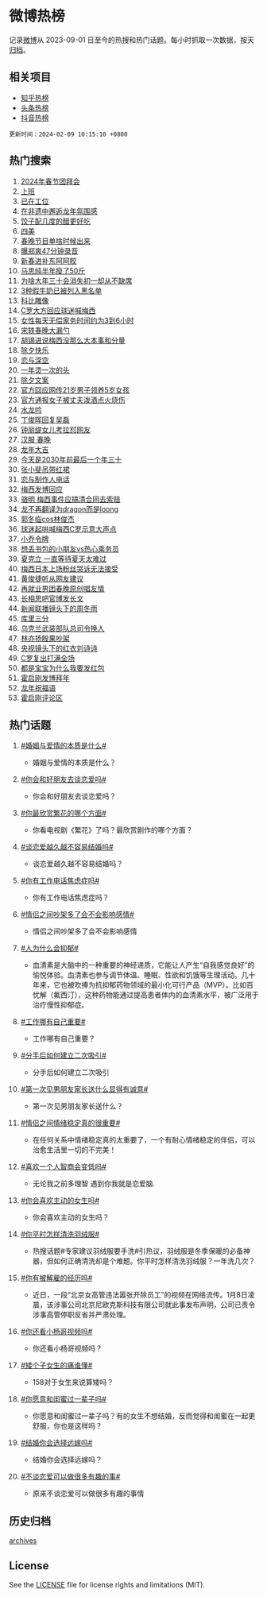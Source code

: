 # 微博热榜

记录[微博](https://www.weibo.com)从 2023-09-01 日至今的热搜和热门话题。每小时抓取一次数据，按天[归档](archives)。

## 相关项目

- [知乎热榜](https://github.com/hotarchive/zhihu)
- [头条热榜](https://github.com/hotarchive/toutiao)
- [抖音热榜](https://github.com/hotarchive/douyin)


`更新时间：2024-02-09 10:15:10 +0800`

## 热门搜索

1. [2024年春节团拜会](https://m.weibo.cn/search?containerid=100103type%3D1%26t%3D10%26q%3D%232024%E5%B9%B4%E6%98%A5%E8%8A%82%E5%9B%A2%E6%8B%9C%E4%BC%9A%23&stream_entry_id=51&isnewpage=1&extparam=seat%3D1%26pos%3D0%26dgr%3D0%26q%3D%25232024%25E5%25B9%25B4%25E6%2598%25A5%25E8%258A%2582%25E5%259B%25A2%25E6%258B%259C%25E4%25BC%259A%2523%26stream_entry_id%3D51%26c_type%3D51%26filter_type%3Drealtimehot%26cate%3D10103%26display_time%3D1707444909%26pre_seqid%3D1707444909261030012166)
1. [上班](https://m.weibo.cn/search?containerid=100103type%3D1%26t%3D10%26q%3D%E4%B8%8A%E7%8F%AD&stream_entry_id=31&isnewpage=1&extparam=seat%3D1%26cate%3D5001%26band_rank%3D1%26lcate%3D5001%26realpos%3D1%26flag%3D16%26dgr%3D0%26pos%3D0%26q%3D%25E4%25B8%258A%25E7%258F%25AD%26c_type%3D31%26filter_type%3Drealtimehot%26stream_entry_id%3D31%26display_time%3D1707444909%26pre_seqid%3D1707444909261030012166)
1. [已在工位](https://m.weibo.cn/search?containerid=100103type%3D1%26t%3D10%26q%3D%E5%B7%B2%E5%9C%A8%E5%B7%A5%E4%BD%8D&stream_entry_id=31&isnewpage=1&extparam=seat%3D1%26cate%3D5001%26band_rank%3D2%26lcate%3D5001%26realpos%3D2%26flag%3D1%26dgr%3D0%26pos%3D1%26q%3D%25E5%25B7%25B2%25E5%259C%25A8%25E5%25B7%25A5%25E4%25BD%258D%26c_type%3D31%26filter_type%3Drealtimehot%26stream_entry_id%3D31%26display_time%3D1707444909%26pre_seqid%3D1707444909261030012166)
1. [在非遗中邂逅龙年氛围感](https://m.weibo.cn/search?containerid=100103type%3D1%26t%3D10%26q%3D%23%E5%9C%A8%E9%9D%9E%E9%81%97%E4%B8%AD%E9%82%82%E9%80%85%E9%BE%99%E5%B9%B4%E6%B0%9B%E5%9B%B4%E6%84%9F%23&stream_entry_id=31&isnewpage=1&extparam=seat%3D1%26cate%3D5001%26band_rank%3D3%26lcate%3D5001%26realpos%3D3%26flag%3D0%26dgr%3D0%26pos%3D2%26q%3D%2523%25E5%259C%25A8%25E9%259D%259E%25E9%2581%2597%25E4%25B8%25AD%25E9%2582%2582%25E9%2580%2585%25E9%25BE%2599%25E5%25B9%25B4%25E6%25B0%259B%25E5%259B%25B4%25E6%2584%259F%2523%26c_type%3D31%26filter_type%3Drealtimehot%26stream_entry_id%3D31%26display_time%3D1707444909%26pre_seqid%3D1707444909261030012166)
1. [饺子配几度的醋更好吃](https://m.weibo.cn/search?containerid=100103type%3D1%26t%3D10%26q%3D%23%E9%A5%BA%E5%AD%90%E9%85%8D%E5%87%A0%E5%BA%A6%E7%9A%84%E9%86%8B%E6%9B%B4%E5%A5%BD%E5%90%83%23&stream_entry_id=31&isnewpage=1&extparam=seat%3D1%26cate%3D5001%26band_rank%3D4%26lcate%3D5001%26is_ad_pos%3D1%26q%3D%2523%25E9%25A5%25BA%25E5%25AD%2590%25E9%2585%258D%25E5%2587%25A0%25E5%25BA%25A6%25E7%259A%2584%25E9%2586%258B%25E6%259B%25B4%25E5%25A5%25BD%25E5%2590%2583%2523%26dgr%3D0%26pos%3D3%26adid%3D223150%26topic_ad%3D1%26c_type%3D31%26filter_type%3Drealtimehot%26stream_entry_id%3D31%26display_time%3D1707444909%26pre_seqid%3D1707444909261030012166)
1. [四美](https://m.weibo.cn/search?containerid=100103type%3D1%26t%3D10%26q%3D%E5%9B%9B%E7%BE%8E&stream_entry_id=31&isnewpage=1&extparam=seat%3D1%26cate%3D5001%26band_rank%3D4%26lcate%3D5001%26realpos%3D4%26flag%3D1%26dgr%3D0%26pos%3D4%26q%3D%25E5%259B%259B%25E7%25BE%258E%26c_type%3D31%26filter_type%3Drealtimehot%26stream_entry_id%3D31%26display_time%3D1707444909%26pre_seqid%3D1707444909261030012166)
1. [春晚节目单啥时候出来](https://m.weibo.cn/search?containerid=100103type%3D1%26t%3D10%26q%3D%E6%98%A5%E6%99%9A%E8%8A%82%E7%9B%AE%E5%8D%95%E5%95%A5%E6%97%B6%E5%80%99%E5%87%BA%E6%9D%A5&stream_entry_id=31&isnewpage=1&extparam=seat%3D1%26cate%3D5001%26band_rank%3D5%26lcate%3D5001%26realpos%3D5%26flag%3D2%26dgr%3D0%26pos%3D5%26q%3D%25E6%2598%25A5%25E6%2599%259A%25E8%258A%2582%25E7%259B%25AE%25E5%258D%2595%25E5%2595%25A5%25E6%2597%25B6%25E5%2580%2599%25E5%2587%25BA%25E6%259D%25A5%26c_type%3D31%26filter_type%3Drealtimehot%26stream_entry_id%3D31%26display_time%3D1707444909%26pre_seqid%3D1707444909261030012166)
1. [曝郑爽47分钟录音](https://m.weibo.cn/search?containerid=100103type%3D1%26t%3D10%26q%3D%23%E6%9B%9D%E9%83%91%E7%88%BD47%E5%88%86%E9%92%9F%E5%BD%95%E9%9F%B3%23&stream_entry_id=31&isnewpage=1&extparam=seat%3D1%26cate%3D5001%26band_rank%3D6%26lcate%3D5001%26realpos%3D6%26flag%3D1%26dgr%3D0%26pos%3D6%26q%3D%2523%25E6%259B%259D%25E9%2583%2591%25E7%2588%25BD47%25E5%2588%2586%25E9%2592%259F%25E5%25BD%2595%25E9%259F%25B3%2523%26c_type%3D31%26filter_type%3Drealtimehot%26stream_entry_id%3D31%26display_time%3D1707444909%26pre_seqid%3D1707444909261030012166)
1. [新春进补东阿阿胶](https://m.weibo.cn/search?containerid=100103type%3D1%26t%3D10%26q%3D%23%E6%96%B0%E6%98%A5%E8%BF%9B%E8%A1%A5%E4%B8%9C%E9%98%BF%E9%98%BF%E8%83%B6%23&stream_entry_id=31&isnewpage=1&extparam=seat%3D1%26cate%3D5001%26band_rank%3D7%26lcate%3D5001%26is_ad_pos%3D1%26q%3D%2523%25E6%2596%25B0%25E6%2598%25A5%25E8%25BF%259B%25E8%25A1%25A5%25E4%25B8%259C%25E9%2598%25BF%25E9%2598%25BF%25E8%2583%25B6%2523%26dgr%3D0%26pos%3D7%26adid%3D222738%26topic_ad%3D1%26c_type%3D31%26filter_type%3Drealtimehot%26stream_entry_id%3D31%26display_time%3D1707444909%26pre_seqid%3D1707444909261030012166)
1. [马思纯半年瘦了50斤](https://m.weibo.cn/search?containerid=100103type%3D1%26t%3D10%26q%3D%23%E9%A9%AC%E6%80%9D%E7%BA%AF%E5%8D%8A%E5%B9%B4%E7%98%A6%E4%BA%8650%E6%96%A4%23&stream_entry_id=31&isnewpage=1&extparam=seat%3D1%26cate%3D5001%26band_rank%3D7%26lcate%3D5001%26realpos%3D7%26flag%3D1%26dgr%3D0%26pos%3D8%26q%3D%2523%25E9%25A9%25AC%25E6%2580%259D%25E7%25BA%25AF%25E5%258D%258A%25E5%25B9%25B4%25E7%2598%25A6%25E4%25BA%258650%25E6%2596%25A4%2523%26c_type%3D31%26filter_type%3Drealtimehot%26stream_entry_id%3D31%26display_time%3D1707444909%26pre_seqid%3D1707444909261030012166)
1. [为啥大年三十会消失初一却从不缺席](https://m.weibo.cn/search?containerid=100103type%3D1%26t%3D10%26q%3D%23%E4%B8%BA%E5%95%A5%E5%A4%A7%E5%B9%B4%E4%B8%89%E5%8D%81%E4%BC%9A%E6%B6%88%E5%A4%B1%E5%88%9D%E4%B8%80%E5%8D%B4%E4%BB%8E%E4%B8%8D%E7%BC%BA%E5%B8%AD%23&stream_entry_id=31&isnewpage=1&extparam=seat%3D1%26cate%3D5001%26band_rank%3D8%26lcate%3D5001%26realpos%3D8%26flag%3D0%26dgr%3D0%26pos%3D9%26q%3D%2523%25E4%25B8%25BA%25E5%2595%25A5%25E5%25A4%25A7%25E5%25B9%25B4%25E4%25B8%2589%25E5%258D%2581%25E4%25BC%259A%25E6%25B6%2588%25E5%25A4%25B1%25E5%2588%259D%25E4%25B8%2580%25E5%258D%25B4%25E4%25BB%258E%25E4%25B8%258D%25E7%25BC%25BA%25E5%25B8%25AD%2523%26c_type%3D31%26filter_type%3Drealtimehot%26stream_entry_id%3D31%26display_time%3D1707444909%26pre_seqid%3D1707444909261030012166)
1. [3种假牛奶已被列入黑名单](https://m.weibo.cn/search?containerid=100103type%3D1%26t%3D10%26q%3D%233%E7%A7%8D%E5%81%87%E7%89%9B%E5%A5%B6%E5%B7%B2%E8%A2%AB%E5%88%97%E5%85%A5%E9%BB%91%E5%90%8D%E5%8D%95%23&stream_entry_id=31&isnewpage=1&extparam=seat%3D1%26cate%3D5001%26band_rank%3D9%26lcate%3D5001%26realpos%3D9%26flag%3D2%26dgr%3D0%26pos%3D10%26q%3D%25233%25E7%25A7%258D%25E5%2581%2587%25E7%2589%259B%25E5%25A5%25B6%25E5%25B7%25B2%25E8%25A2%25AB%25E5%2588%2597%25E5%2585%25A5%25E9%25BB%2591%25E5%2590%258D%25E5%258D%2595%2523%26c_type%3D31%26filter_type%3Drealtimehot%26stream_entry_id%3D31%26display_time%3D1707444909%26pre_seqid%3D1707444909261030012166)
1. [科比雕像](https://m.weibo.cn/search?containerid=100103type%3D1%26t%3D10%26q%3D%E7%A7%91%E6%AF%94%E9%9B%95%E5%83%8F&stream_entry_id=31&isnewpage=1&extparam=seat%3D1%26cate%3D5001%26band_rank%3D10%26lcate%3D5001%26realpos%3D10%26flag%3D0%26dgr%3D0%26pos%3D11%26q%3D%25E7%25A7%2591%25E6%25AF%2594%25E9%259B%2595%25E5%2583%258F%26c_type%3D31%26filter_type%3Drealtimehot%26stream_entry_id%3D31%26display_time%3D1707444909%26pre_seqid%3D1707444909261030012166)
1. [C罗大方回应球迷喊梅西](https://m.weibo.cn/search?containerid=100103type%3D1%26t%3D10%26q%3D%23C%E7%BD%97%E5%A4%A7%E6%96%B9%E5%9B%9E%E5%BA%94%E7%90%83%E8%BF%B7%E5%96%8A%E6%A2%85%E8%A5%BF%23&stream_entry_id=31&isnewpage=1&extparam=seat%3D1%26cate%3D5001%26band_rank%3D11%26lcate%3D5001%26realpos%3D11%26flag%3D1%26dgr%3D0%26pos%3D12%26q%3D%2523C%25E7%25BD%2597%25E5%25A4%25A7%25E6%2596%25B9%25E5%259B%259E%25E5%25BA%2594%25E7%2590%2583%25E8%25BF%25B7%25E5%2596%258A%25E6%25A2%2585%25E8%25A5%25BF%2523%26c_type%3D31%26filter_type%3Drealtimehot%26stream_entry_id%3D31%26display_time%3D1707444909%26pre_seqid%3D1707444909261030012166)
1. [女性每天无偿家务时间约为3到6小时](https://m.weibo.cn/search?containerid=100103type%3D1%26t%3D10%26q%3D%23%E5%A5%B3%E6%80%A7%E6%AF%8F%E5%A4%A9%E6%97%A0%E5%81%BF%E5%AE%B6%E5%8A%A1%E6%97%B6%E9%97%B4%E7%BA%A6%E4%B8%BA3%E5%88%B06%E5%B0%8F%E6%97%B6%23&stream_entry_id=31&isnewpage=1&extparam=seat%3D1%26cate%3D5001%26band_rank%3D12%26lcate%3D5001%26realpos%3D12%26flag%3D2%26dgr%3D0%26pos%3D13%26q%3D%2523%25E5%25A5%25B3%25E6%2580%25A7%25E6%25AF%258F%25E5%25A4%25A9%25E6%2597%25A0%25E5%2581%25BF%25E5%25AE%25B6%25E5%258A%25A1%25E6%2597%25B6%25E9%2597%25B4%25E7%25BA%25A6%25E4%25B8%25BA3%25E5%2588%25B06%25E5%25B0%258F%25E6%2597%25B6%2523%26c_type%3D31%26filter_type%3Drealtimehot%26stream_entry_id%3D31%26display_time%3D1707444909%26pre_seqid%3D1707444909261030012166)
1. [宋轶春晚大漏勺](https://m.weibo.cn/search?containerid=100103type%3D1%26t%3D10%26q%3D%23%E5%AE%8B%E8%BD%B6%E6%98%A5%E6%99%9A%E5%A4%A7%E6%BC%8F%E5%8B%BA%23&stream_entry_id=31&isnewpage=1&extparam=seat%3D1%26cate%3D5001%26band_rank%3D13%26lcate%3D5001%26realpos%3D13%26flag%3D2%26dgr%3D0%26pos%3D14%26q%3D%2523%25E5%25AE%258B%25E8%25BD%25B6%25E6%2598%25A5%25E6%2599%259A%25E5%25A4%25A7%25E6%25BC%258F%25E5%258B%25BA%2523%26c_type%3D31%26filter_type%3Drealtimehot%26stream_entry_id%3D31%26display_time%3D1707444909%26pre_seqid%3D1707444909261030012166)
1. [胡锡进说梅西没那么大本事和分量](https://m.weibo.cn/search?containerid=100103type%3D1%26t%3D10%26q%3D%23%E8%83%A1%E9%94%A1%E8%BF%9B%E8%AF%B4%E6%A2%85%E8%A5%BF%E6%B2%A1%E9%82%A3%E4%B9%88%E5%A4%A7%E6%9C%AC%E4%BA%8B%E5%92%8C%E5%88%86%E9%87%8F%23&stream_entry_id=31&isnewpage=1&extparam=seat%3D1%26cate%3D5001%26band_rank%3D14%26lcate%3D5001%26realpos%3D14%26flag%3D2%26dgr%3D0%26pos%3D15%26q%3D%2523%25E8%2583%25A1%25E9%2594%25A1%25E8%25BF%259B%25E8%25AF%25B4%25E6%25A2%2585%25E8%25A5%25BF%25E6%25B2%25A1%25E9%2582%25A3%25E4%25B9%2588%25E5%25A4%25A7%25E6%259C%25AC%25E4%25BA%258B%25E5%2592%258C%25E5%2588%2586%25E9%2587%258F%2523%26c_type%3D31%26filter_type%3Drealtimehot%26stream_entry_id%3D31%26display_time%3D1707444909%26pre_seqid%3D1707444909261030012166)
1. [除夕快乐](https://m.weibo.cn/search?containerid=100103type%3D1%26t%3D10%26q%3D%23%E9%99%A4%E5%A4%95%E5%BF%AB%E4%B9%90%23&stream_entry_id=31&isnewpage=1&extparam=seat%3D1%26cate%3D5001%26band_rank%3D15%26lcate%3D5001%26realpos%3D15%26flag%3D0%26dgr%3D0%26pos%3D16%26q%3D%2523%25E9%2599%25A4%25E5%25A4%2595%25E5%25BF%25AB%25E4%25B9%2590%2523%26c_type%3D31%26filter_type%3Drealtimehot%26stream_entry_id%3D31%26display_time%3D1707444909%26pre_seqid%3D1707444909261030012166)
1. [恋与深空](https://m.weibo.cn/search?containerid=100103type%3D1%26t%3D10%26q%3D%E6%81%8B%E4%B8%8E%E6%B7%B1%E7%A9%BA&stream_entry_id=31&isnewpage=1&extparam=seat%3D1%26cate%3D5001%26band_rank%3D16%26lcate%3D5001%26realpos%3D16%26flag%3D1%26dgr%3D0%26pos%3D17%26q%3D%25E6%2581%258B%25E4%25B8%258E%25E6%25B7%25B1%25E7%25A9%25BA%26c_type%3D31%26filter_type%3Drealtimehot%26stream_entry_id%3D31%26display_time%3D1707444909%26pre_seqid%3D1707444909261030012166)
1. [一年烫一次的头](https://m.weibo.cn/search?containerid=100103type%3D1%26t%3D10%26q%3D%E4%B8%80%E5%B9%B4%E7%83%AB%E4%B8%80%E6%AC%A1%E7%9A%84%E5%A4%B4&stream_entry_id=31&isnewpage=1&extparam=seat%3D1%26cate%3D5001%26band_rank%3D17%26lcate%3D5001%26realpos%3D17%26flag%3D1%26dgr%3D0%26pos%3D18%26q%3D%25E4%25B8%2580%25E5%25B9%25B4%25E7%2583%25AB%25E4%25B8%2580%25E6%25AC%25A1%25E7%259A%2584%25E5%25A4%25B4%26c_type%3D31%26filter_type%3Drealtimehot%26stream_entry_id%3D31%26display_time%3D1707444909%26pre_seqid%3D1707444909261030012166)
1. [除夕文案](https://m.weibo.cn/search?containerid=100103type%3D1%26t%3D10%26q%3D%E9%99%A4%E5%A4%95%E6%96%87%E6%A1%88&stream_entry_id=31&isnewpage=1&extparam=seat%3D1%26cate%3D5001%26band_rank%3D18%26lcate%3D5001%26realpos%3D18%26flag%3D0%26dgr%3D0%26pos%3D19%26q%3D%25E9%2599%25A4%25E5%25A4%2595%25E6%2596%2587%25E6%25A1%2588%26c_type%3D31%26filter_type%3Drealtimehot%26stream_entry_id%3D31%26display_time%3D1707444909%26pre_seqid%3D1707444909261030012166)
1. [官方回应网传21岁男子领养5岁女孩](https://m.weibo.cn/search?containerid=100103type%3D1%26t%3D10%26q%3D%23%E5%AE%98%E6%96%B9%E5%9B%9E%E5%BA%94%E7%BD%91%E4%BC%A021%E5%B2%81%E7%94%B7%E5%AD%90%E9%A2%86%E5%85%BB5%E5%B2%81%E5%A5%B3%E5%AD%A9%23&stream_entry_id=31&isnewpage=1&extparam=seat%3D1%26cate%3D5001%26band_rank%3D19%26lcate%3D5001%26realpos%3D19%26flag%3D0%26dgr%3D0%26pos%3D20%26q%3D%2523%25E5%25AE%2598%25E6%2596%25B9%25E5%259B%259E%25E5%25BA%2594%25E7%25BD%2591%25E4%25BC%25A021%25E5%25B2%2581%25E7%2594%25B7%25E5%25AD%2590%25E9%25A2%2586%25E5%2585%25BB5%25E5%25B2%2581%25E5%25A5%25B3%25E5%25AD%25A9%2523%26c_type%3D31%26filter_type%3Drealtimehot%26stream_entry_id%3D31%26display_time%3D1707444909%26pre_seqid%3D1707444909261030012166)
1. [官方通报女子被丈夫泼酒点火烧伤](https://m.weibo.cn/search?containerid=100103type%3D1%26t%3D10%26q%3D%23%E5%AE%98%E6%96%B9%E9%80%9A%E6%8A%A5%E5%A5%B3%E5%AD%90%E8%A2%AB%E4%B8%88%E5%A4%AB%E6%B3%BC%E9%85%92%E7%82%B9%E7%81%AB%E7%83%A7%E4%BC%A4%23&stream_entry_id=31&isnewpage=1&extparam=seat%3D1%26cate%3D5001%26band_rank%3D20%26lcate%3D5001%26realpos%3D20%26flag%3D0%26dgr%3D0%26pos%3D21%26q%3D%2523%25E5%25AE%2598%25E6%2596%25B9%25E9%2580%259A%25E6%258A%25A5%25E5%25A5%25B3%25E5%25AD%2590%25E8%25A2%25AB%25E4%25B8%2588%25E5%25A4%25AB%25E6%25B3%25BC%25E9%2585%2592%25E7%2582%25B9%25E7%2581%25AB%25E7%2583%25A7%25E4%25BC%25A4%2523%26c_type%3D31%26filter_type%3Drealtimehot%26stream_entry_id%3D31%26display_time%3D1707444909%26pre_seqid%3D1707444909261030012166)
1. [水龙吟](https://m.weibo.cn/search?containerid=100103type%3D1%26t%3D10%26q%3D%E6%B0%B4%E9%BE%99%E5%90%9F&stream_entry_id=31&isnewpage=1&extparam=seat%3D1%26cate%3D5001%26band_rank%3D21%26lcate%3D5001%26realpos%3D21%26flag%3D1%26dgr%3D0%26pos%3D22%26q%3D%25E6%25B0%25B4%25E9%25BE%2599%25E5%2590%259F%26c_type%3D31%26filter_type%3Drealtimehot%26stream_entry_id%3D31%26display_time%3D1707444909%26pre_seqid%3D1707444909261030012166)
1. [丁俊晖回复吴磊](https://m.weibo.cn/search?containerid=100103type%3D1%26t%3D10%26q%3D%23%E4%B8%81%E4%BF%8A%E6%99%96%E5%9B%9E%E5%A4%8D%E5%90%B4%E7%A3%8A%23&stream_entry_id=31&isnewpage=1&extparam=seat%3D1%26cate%3D5001%26band_rank%3D22%26lcate%3D5001%26realpos%3D22%26flag%3D0%26dgr%3D0%26pos%3D23%26q%3D%2523%25E4%25B8%2581%25E4%25BF%258A%25E6%2599%2596%25E5%259B%259E%25E5%25A4%258D%25E5%2590%25B4%25E7%25A3%258A%2523%26c_type%3D31%26filter_type%3Drealtimehot%26stream_entry_id%3D31%26display_time%3D1707444909%26pre_seqid%3D1707444909261030012166)
1. [钟丽缇女儿考拉怼网友](https://m.weibo.cn/search?containerid=100103type%3D1%26t%3D10%26q%3D%23%E9%92%9F%E4%B8%BD%E7%BC%87%E5%A5%B3%E5%84%BF%E8%80%83%E6%8B%89%E6%80%BC%E7%BD%91%E5%8F%8B%23&stream_entry_id=31&isnewpage=1&extparam=seat%3D1%26cate%3D5001%26band_rank%3D23%26lcate%3D5001%26realpos%3D23%26flag%3D0%26dgr%3D0%26pos%3D24%26q%3D%2523%25E9%2592%259F%25E4%25B8%25BD%25E7%25BC%2587%25E5%25A5%25B3%25E5%2584%25BF%25E8%2580%2583%25E6%258B%2589%25E6%2580%25BC%25E7%25BD%2591%25E5%258F%258B%2523%26c_type%3D31%26filter_type%3Drealtimehot%26stream_entry_id%3D31%26display_time%3D1707444909%26pre_seqid%3D1707444909261030012166)
1. [汉服 春晚](https://m.weibo.cn/search?containerid=100103type%3D1%26t%3D10%26q%3D%E6%B1%89%E6%9C%8D+%E6%98%A5%E6%99%9A&stream_entry_id=31&isnewpage=1&extparam=seat%3D1%26cate%3D5001%26band_rank%3D24%26lcate%3D5001%26realpos%3D24%26flag%3D1%26dgr%3D0%26pos%3D25%26q%3D%25E6%25B1%2589%25E6%259C%258D%2520%25E6%2598%25A5%25E6%2599%259A%26c_type%3D31%26filter_type%3Drealtimehot%26stream_entry_id%3D31%26display_time%3D1707444909%26pre_seqid%3D1707444909261030012166)
1. [龙年大吉](https://m.weibo.cn/search?containerid=100103type%3D1%26t%3D10%26q%3D%E9%BE%99%E5%B9%B4%E5%A4%A7%E5%90%89&stream_entry_id=31&isnewpage=1&extparam=seat%3D1%26cate%3D5001%26band_rank%3D25%26lcate%3D5001%26realpos%3D25%26flag%3D1%26dgr%3D0%26pos%3D26%26q%3D%25E9%25BE%2599%25E5%25B9%25B4%25E5%25A4%25A7%25E5%2590%2589%26c_type%3D31%26filter_type%3Drealtimehot%26stream_entry_id%3D31%26display_time%3D1707444909%26pre_seqid%3D1707444909261030012166)
1. [今天是2030年前最后一个年三十](https://m.weibo.cn/search?containerid=100103type%3D1%26t%3D10%26q%3D%23%E4%BB%8A%E5%A4%A9%E6%98%AF2030%E5%B9%B4%E5%89%8D%E6%9C%80%E5%90%8E%E4%B8%80%E4%B8%AA%E5%B9%B4%E4%B8%89%E5%8D%81%23&stream_entry_id=31&isnewpage=1&extparam=seat%3D1%26cate%3D5001%26band_rank%3D26%26lcate%3D5001%26realpos%3D26%26flag%3D1%26dgr%3D0%26pos%3D27%26q%3D%2523%25E4%25BB%258A%25E5%25A4%25A9%25E6%2598%25AF2030%25E5%25B9%25B4%25E5%2589%258D%25E6%259C%2580%25E5%2590%258E%25E4%25B8%2580%25E4%25B8%25AA%25E5%25B9%25B4%25E4%25B8%2589%25E5%258D%2581%2523%26c_type%3D31%26filter_type%3Drealtimehot%26stream_entry_id%3D31%26display_time%3D1707444909%26pre_seqid%3D1707444909261030012166)
1. [张小斐吊带红裙](https://m.weibo.cn/search?containerid=100103type%3D1%26t%3D10%26q%3D%23%E5%BC%A0%E5%B0%8F%E6%96%90%E5%90%8A%E5%B8%A6%E7%BA%A2%E8%A3%99%23&stream_entry_id=31&isnewpage=1&extparam=seat%3D1%26cate%3D5001%26band_rank%3D27%26lcate%3D5001%26realpos%3D27%26flag%3D1%26dgr%3D0%26pos%3D28%26q%3D%2523%25E5%25BC%25A0%25E5%25B0%258F%25E6%2596%2590%25E5%2590%258A%25E5%25B8%25A6%25E7%25BA%25A2%25E8%25A3%2599%2523%26c_type%3D31%26filter_type%3Drealtimehot%26stream_entry_id%3D31%26display_time%3D1707444909%26pre_seqid%3D1707444909261030012166)
1. [恋与制作人电话](https://m.weibo.cn/search?containerid=100103type%3D1%26t%3D10%26q%3D%23%E6%81%8B%E4%B8%8E%E5%88%B6%E4%BD%9C%E4%BA%BA%E7%94%B5%E8%AF%9D%23&stream_entry_id=31&isnewpage=1&extparam=seat%3D1%26cate%3D5001%26band_rank%3D28%26lcate%3D5001%26realpos%3D28%26flag%3D1%26dgr%3D0%26pos%3D29%26q%3D%2523%25E6%2581%258B%25E4%25B8%258E%25E5%2588%25B6%25E4%25BD%259C%25E4%25BA%25BA%25E7%2594%25B5%25E8%25AF%259D%2523%26c_type%3D31%26filter_type%3Drealtimehot%26stream_entry_id%3D31%26display_time%3D1707444909%26pre_seqid%3D1707444909261030012166)
1. [梅西发博回应](https://m.weibo.cn/search?containerid=100103type%3D1%26t%3D10%26q%3D%E6%A2%85%E8%A5%BF%E5%8F%91%E5%8D%9A%E5%9B%9E%E5%BA%94&stream_entry_id=31&isnewpage=1&extparam=seat%3D1%26cate%3D5001%26band_rank%3D29%26lcate%3D5001%26realpos%3D29%26flag%3D0%26dgr%3D0%26pos%3D30%26q%3D%25E6%25A2%2585%25E8%25A5%25BF%25E5%258F%2591%25E5%258D%259A%25E5%259B%259E%25E5%25BA%2594%26c_type%3D31%26filter_type%3Drealtimehot%26stream_entry_id%3D31%26display_time%3D1707444909%26pre_seqid%3D1707444909261030012166)
1. [骆明 梅西事件应搞清合同去索赔](https://m.weibo.cn/search?containerid=100103type%3D1%26t%3D10%26q%3D%E9%AA%86%E6%98%8E+%E6%A2%85%E8%A5%BF%E4%BA%8B%E4%BB%B6%E5%BA%94%E6%90%9E%E6%B8%85%E5%90%88%E5%90%8C%E5%8E%BB%E7%B4%A2%E8%B5%94&stream_entry_id=31&isnewpage=1&extparam=seat%3D1%26cate%3D5001%26band_rank%3D30%26lcate%3D5001%26realpos%3D30%26flag%3D1%26dgr%3D0%26pos%3D31%26q%3D%25E9%25AA%2586%25E6%2598%258E%2520%25E6%25A2%2585%25E8%25A5%25BF%25E4%25BA%258B%25E4%25BB%25B6%25E5%25BA%2594%25E6%2590%259E%25E6%25B8%2585%25E5%2590%2588%25E5%2590%258C%25E5%258E%25BB%25E7%25B4%25A2%25E8%25B5%2594%26c_type%3D31%26filter_type%3Drealtimehot%26stream_entry_id%3D31%26display_time%3D1707444909%26pre_seqid%3D1707444909261030012166)
1. [龙不再翻译为dragon而是loong](https://m.weibo.cn/search?containerid=100103type%3D1%26t%3D10%26q%3D%23%E9%BE%99%E4%B8%8D%E5%86%8D%E7%BF%BB%E8%AF%91%E4%B8%BAdragon%E8%80%8C%E6%98%AFloong%23&stream_entry_id=31&isnewpage=1&extparam=seat%3D1%26cate%3D5001%26band_rank%3D31%26lcate%3D5001%26realpos%3D31%26flag%3D0%26dgr%3D0%26pos%3D32%26q%3D%2523%25E9%25BE%2599%25E4%25B8%258D%25E5%2586%258D%25E7%25BF%25BB%25E8%25AF%2591%25E4%25B8%25BAdragon%25E8%2580%258C%25E6%2598%25AFloong%2523%26c_type%3D31%26filter_type%3Drealtimehot%26stream_entry_id%3D31%26display_time%3D1707444909%26pre_seqid%3D1707444909261030012166)
1. [郭冬临cos林俊杰](https://m.weibo.cn/search?containerid=100103type%3D1%26t%3D10%26q%3D%E9%83%AD%E5%86%AC%E4%B8%B4cos%E6%9E%97%E4%BF%8A%E6%9D%B0&stream_entry_id=31&isnewpage=1&extparam=seat%3D1%26cate%3D5001%26band_rank%3D32%26lcate%3D5001%26realpos%3D32%26flag%3D0%26dgr%3D0%26pos%3D33%26q%3D%25E9%2583%25AD%25E5%2586%25AC%25E4%25B8%25B4cos%25E6%259E%2597%25E4%25BF%258A%25E6%259D%25B0%26c_type%3D31%26filter_type%3Drealtimehot%26stream_entry_id%3D31%26display_time%3D1707444909%26pre_seqid%3D1707444909261030012166)
1. [球迷起哄喊梅西C罗示意大声点](https://m.weibo.cn/search?containerid=100103type%3D1%26t%3D10%26q%3D%23%E7%90%83%E8%BF%B7%E8%B5%B7%E5%93%84%E5%96%8A%E6%A2%85%E8%A5%BFC%E7%BD%97%E7%A4%BA%E6%84%8F%E5%A4%A7%E5%A3%B0%E7%82%B9%23&stream_entry_id=31&isnewpage=1&extparam=seat%3D1%26cate%3D5001%26band_rank%3D33%26lcate%3D5001%26realpos%3D33%26flag%3D1%26dgr%3D0%26pos%3D34%26q%3D%2523%25E7%2590%2583%25E8%25BF%25B7%25E8%25B5%25B7%25E5%2593%2584%25E5%2596%258A%25E6%25A2%2585%25E8%25A5%25BFC%25E7%25BD%2597%25E7%25A4%25BA%25E6%2584%258F%25E5%25A4%25A7%25E5%25A3%25B0%25E7%2582%25B9%2523%26c_type%3D31%26filter_type%3Drealtimehot%26stream_entry_id%3D31%26display_time%3D1707444909%26pre_seqid%3D1707444909261030012166)
1. [小乔令牌](https://m.weibo.cn/search?containerid=100103type%3D1%26t%3D10%26q%3D%E5%B0%8F%E4%B9%94%E4%BB%A4%E7%89%8C&stream_entry_id=31&isnewpage=1&extparam=seat%3D1%26cate%3D5001%26band_rank%3D34%26lcate%3D5001%26realpos%3D34%26flag%3D0%26dgr%3D0%26pos%3D35%26q%3D%25E5%25B0%258F%25E4%25B9%2594%25E4%25BB%25A4%25E7%2589%258C%26c_type%3D31%26filter_type%3Drealtimehot%26stream_entry_id%3D31%26display_time%3D1707444909%26pre_seqid%3D1707444909261030012166)
1. [想丢书包的小朋友vs热心乘务员](https://m.weibo.cn/search?containerid=100103type%3D1%26t%3D10%26q%3D%23%E6%83%B3%E4%B8%A2%E4%B9%A6%E5%8C%85%E7%9A%84%E5%B0%8F%E6%9C%8B%E5%8F%8Bvs%E7%83%AD%E5%BF%83%E4%B9%98%E5%8A%A1%E5%91%98%23&stream_entry_id=31&isnewpage=1&extparam=seat%3D1%26cate%3D5001%26band_rank%3D35%26lcate%3D5001%26realpos%3D35%26flag%3D32768%26dgr%3D0%26pos%3D36%26q%3D%2523%25E6%2583%25B3%25E4%25B8%25A2%25E4%25B9%25A6%25E5%258C%2585%25E7%259A%2584%25E5%25B0%258F%25E6%259C%258B%25E5%258F%258Bvs%25E7%2583%25AD%25E5%25BF%2583%25E4%25B9%2598%25E5%258A%25A1%25E5%2591%2598%2523%26c_type%3D31%26filter_type%3Drealtimehot%26stream_entry_id%3D31%26display_time%3D1707444909%26pre_seqid%3D1707444909261030012166)
1. [夏克立 一直等待夏天太难过](https://m.weibo.cn/search?containerid=100103type%3D1%26t%3D10%26q%3D%E5%A4%8F%E5%85%8B%E7%AB%8B+%E4%B8%80%E7%9B%B4%E7%AD%89%E5%BE%85%E5%A4%8F%E5%A4%A9%E5%A4%AA%E9%9A%BE%E8%BF%87&stream_entry_id=31&isnewpage=1&extparam=seat%3D1%26cate%3D5001%26band_rank%3D36%26lcate%3D5001%26realpos%3D36%26flag%3D0%26dgr%3D0%26pos%3D37%26q%3D%25E5%25A4%258F%25E5%2585%258B%25E7%25AB%258B%2520%25E4%25B8%2580%25E7%259B%25B4%25E7%25AD%2589%25E5%25BE%2585%25E5%25A4%258F%25E5%25A4%25A9%25E5%25A4%25AA%25E9%259A%25BE%25E8%25BF%2587%26c_type%3D31%26filter_type%3Drealtimehot%26stream_entry_id%3D31%26display_time%3D1707444909%26pre_seqid%3D1707444909261030012166)
1. [梅西日本上场粉丝哭诉无法接受](https://m.weibo.cn/search?containerid=100103type%3D1%26t%3D10%26q%3D%23%E6%A2%85%E8%A5%BF%E6%97%A5%E6%9C%AC%E4%B8%8A%E5%9C%BA%E7%B2%89%E4%B8%9D%E5%93%AD%E8%AF%89%E6%97%A0%E6%B3%95%E6%8E%A5%E5%8F%97%23&stream_entry_id=31&isnewpage=1&extparam=seat%3D1%26cate%3D5001%26band_rank%3D37%26lcate%3D5001%26realpos%3D37%26flag%3D0%26dgr%3D0%26pos%3D38%26q%3D%2523%25E6%25A2%2585%25E8%25A5%25BF%25E6%2597%25A5%25E6%259C%25AC%25E4%25B8%258A%25E5%259C%25BA%25E7%25B2%2589%25E4%25B8%259D%25E5%2593%25AD%25E8%25AF%2589%25E6%2597%25A0%25E6%25B3%2595%25E6%258E%25A5%25E5%258F%2597%2523%26c_type%3D31%26filter_type%3Drealtimehot%26stream_entry_id%3D31%26display_time%3D1707444909%26pre_seqid%3D1707444909261030012166)
1. [黄俊捷听从网友建议](https://m.weibo.cn/search?containerid=100103type%3D1%26t%3D10%26q%3D%E9%BB%84%E4%BF%8A%E6%8D%B7%E5%90%AC%E4%BB%8E%E7%BD%91%E5%8F%8B%E5%BB%BA%E8%AE%AE&stream_entry_id=31&isnewpage=1&extparam=seat%3D1%26cate%3D5001%26band_rank%3D38%26lcate%3D5001%26realpos%3D38%26flag%3D1%26dgr%3D0%26pos%3D39%26q%3D%25E9%25BB%2584%25E4%25BF%258A%25E6%258D%25B7%25E5%2590%25AC%25E4%25BB%258E%25E7%25BD%2591%25E5%258F%258B%25E5%25BB%25BA%25E8%25AE%25AE%26c_type%3D31%26filter_type%3Drealtimehot%26stream_entry_id%3D31%26display_time%3D1707444909%26pre_seqid%3D1707444909261030012166)
1. [再就业男团春晚原创唱友情](https://m.weibo.cn/search?containerid=100103type%3D1%26t%3D10%26q%3D%23%E5%86%8D%E5%B0%B1%E4%B8%9A%E7%94%B7%E5%9B%A2%E6%98%A5%E6%99%9A%E5%8E%9F%E5%88%9B%E5%94%B1%E5%8F%8B%E6%83%85%23&stream_entry_id=31&isnewpage=1&extparam=seat%3D1%26cate%3D5001%26band_rank%3D39%26lcate%3D5001%26realpos%3D39%26flag%3D0%26dgr%3D0%26pos%3D40%26q%3D%2523%25E5%2586%258D%25E5%25B0%25B1%25E4%25B8%259A%25E7%2594%25B7%25E5%259B%25A2%25E6%2598%25A5%25E6%2599%259A%25E5%258E%259F%25E5%2588%259B%25E5%2594%25B1%25E5%258F%258B%25E6%2583%2585%2523%26c_type%3D31%26filter_type%3Drealtimehot%26stream_entry_id%3D31%26display_time%3D1707444909%26pre_seqid%3D1707444909261030012166)
1. [长相思吧官博发长文](https://m.weibo.cn/search?containerid=100103type%3D1%26t%3D10%26q%3D%23%E9%95%BF%E7%9B%B8%E6%80%9D%E5%90%A7%E5%AE%98%E5%8D%9A%E5%8F%91%E9%95%BF%E6%96%87%23&stream_entry_id=31&isnewpage=1&extparam=seat%3D1%26cate%3D5001%26band_rank%3D40%26lcate%3D5001%26realpos%3D40%26flag%3D0%26dgr%3D0%26pos%3D41%26q%3D%2523%25E9%2595%25BF%25E7%259B%25B8%25E6%2580%259D%25E5%2590%25A7%25E5%25AE%2598%25E5%258D%259A%25E5%258F%2591%25E9%2595%25BF%25E6%2596%2587%2523%26c_type%3D31%26filter_type%3Drealtimehot%26stream_entry_id%3D31%26display_time%3D1707444909%26pre_seqid%3D1707444909261030012166)
1. [新闻联播镜头下的周冬雨](https://m.weibo.cn/search?containerid=100103type%3D1%26t%3D10%26q%3D%23%E6%96%B0%E9%97%BB%E8%81%94%E6%92%AD%E9%95%9C%E5%A4%B4%E4%B8%8B%E7%9A%84%E5%91%A8%E5%86%AC%E9%9B%A8%23&stream_entry_id=31&isnewpage=1&extparam=seat%3D1%26cate%3D5001%26band_rank%3D41%26lcate%3D5001%26realpos%3D41%26flag%3D0%26dgr%3D0%26pos%3D42%26q%3D%2523%25E6%2596%25B0%25E9%2597%25BB%25E8%2581%2594%25E6%2592%25AD%25E9%2595%259C%25E5%25A4%25B4%25E4%25B8%258B%25E7%259A%2584%25E5%2591%25A8%25E5%2586%25AC%25E9%259B%25A8%2523%26c_type%3D31%26filter_type%3Drealtimehot%26stream_entry_id%3D31%26display_time%3D1707444909%26pre_seqid%3D1707444909261030012166)
1. [库里三分](https://m.weibo.cn/search?containerid=100103type%3D1%26t%3D10%26q%3D%E5%BA%93%E9%87%8C%E4%B8%89%E5%88%86&stream_entry_id=31&isnewpage=1&extparam=seat%3D1%26cate%3D5001%26band_rank%3D42%26lcate%3D5001%26realpos%3D42%26flag%3D1%26dgr%3D0%26pos%3D43%26q%3D%25E5%25BA%2593%25E9%2587%258C%25E4%25B8%2589%25E5%2588%2586%26c_type%3D31%26filter_type%3Drealtimehot%26stream_entry_id%3D31%26display_time%3D1707444909%26pre_seqid%3D1707444909261030012166)
1. [乌克兰武装部队总司令换人](https://m.weibo.cn/search?containerid=100103type%3D1%26t%3D10%26q%3D%23%E4%B9%8C%E5%85%8B%E5%85%B0%E6%AD%A6%E8%A3%85%E9%83%A8%E9%98%9F%E6%80%BB%E5%8F%B8%E4%BB%A4%E6%8D%A2%E4%BA%BA%23&stream_entry_id=31&isnewpage=1&extparam=seat%3D1%26cate%3D5001%26band_rank%3D43%26lcate%3D5001%26realpos%3D43%26flag%3D1%26dgr%3D0%26pos%3D44%26q%3D%2523%25E4%25B9%258C%25E5%2585%258B%25E5%2585%25B0%25E6%25AD%25A6%25E8%25A3%2585%25E9%2583%25A8%25E9%2598%259F%25E6%2580%25BB%25E5%258F%25B8%25E4%25BB%25A4%25E6%258D%25A2%25E4%25BA%25BA%2523%26c_type%3D31%26filter_type%3Drealtimehot%26stream_entry_id%3D31%26display_time%3D1707444909%26pre_seqid%3D1707444909261030012166)
1. [林亦扬殷果吵架](https://m.weibo.cn/search?containerid=100103type%3D1%26t%3D10%26q%3D%23%E6%9E%97%E4%BA%A6%E6%89%AC%E6%AE%B7%E6%9E%9C%E5%90%B5%E6%9E%B6%23&stream_entry_id=31&isnewpage=1&extparam=seat%3D1%26cate%3D5001%26band_rank%3D44%26lcate%3D5001%26realpos%3D44%26flag%3D0%26dgr%3D0%26pos%3D45%26q%3D%2523%25E6%259E%2597%25E4%25BA%25A6%25E6%2589%25AC%25E6%25AE%25B7%25E6%259E%259C%25E5%2590%25B5%25E6%259E%25B6%2523%26c_type%3D31%26filter_type%3Drealtimehot%26stream_entry_id%3D31%26display_time%3D1707444909%26pre_seqid%3D1707444909261030012166)
1. [央视镜头下的红衣刘诗诗](https://m.weibo.cn/search?containerid=100103type%3D1%26t%3D10%26q%3D%23%E5%A4%AE%E8%A7%86%E9%95%9C%E5%A4%B4%E4%B8%8B%E7%9A%84%E7%BA%A2%E8%A1%A3%E5%88%98%E8%AF%97%E8%AF%97%23&stream_entry_id=31&isnewpage=1&extparam=seat%3D1%26cate%3D5001%26band_rank%3D45%26lcate%3D5001%26realpos%3D45%26flag%3D0%26dgr%3D0%26pos%3D46%26q%3D%2523%25E5%25A4%25AE%25E8%25A7%2586%25E9%2595%259C%25E5%25A4%25B4%25E4%25B8%258B%25E7%259A%2584%25E7%25BA%25A2%25E8%25A1%25A3%25E5%2588%2598%25E8%25AF%2597%25E8%25AF%2597%2523%26c_type%3D31%26filter_type%3Drealtimehot%26stream_entry_id%3D31%26display_time%3D1707444909%26pre_seqid%3D1707444909261030012166)
1. [C罗复出打满全场](https://m.weibo.cn/search?containerid=100103type%3D1%26t%3D10%26q%3DC%E7%BD%97%E5%A4%8D%E5%87%BA%E6%89%93%E6%BB%A1%E5%85%A8%E5%9C%BA&stream_entry_id=31&isnewpage=1&extparam=seat%3D1%26cate%3D5001%26band_rank%3D46%26lcate%3D5001%26realpos%3D46%26flag%3D0%26dgr%3D0%26pos%3D47%26q%3DC%25E7%25BD%2597%25E5%25A4%258D%25E5%2587%25BA%25E6%2589%2593%25E6%25BB%25A1%25E5%2585%25A8%25E5%259C%25BA%26c_type%3D31%26filter_type%3Drealtimehot%26stream_entry_id%3D31%26display_time%3D1707444909%26pre_seqid%3D1707444909261030012166)
1. [都是宝宝为什么我要发红包](https://m.weibo.cn/search?containerid=100103type%3D1%26t%3D10%26q%3D%23%E9%83%BD%E6%98%AF%E5%AE%9D%E5%AE%9D%E4%B8%BA%E4%BB%80%E4%B9%88%E6%88%91%E8%A6%81%E5%8F%91%E7%BA%A2%E5%8C%85%23&stream_entry_id=31&isnewpage=1&extparam=seat%3D1%26cate%3D5001%26band_rank%3D47%26lcate%3D5001%26realpos%3D47%26flag%3D0%26dgr%3D0%26pos%3D48%26q%3D%2523%25E9%2583%25BD%25E6%2598%25AF%25E5%25AE%259D%25E5%25AE%259D%25E4%25B8%25BA%25E4%25BB%2580%25E4%25B9%2588%25E6%2588%2591%25E8%25A6%2581%25E5%258F%2591%25E7%25BA%25A2%25E5%258C%2585%2523%26c_type%3D31%26filter_type%3Drealtimehot%26stream_entry_id%3D31%26display_time%3D1707444909%26pre_seqid%3D1707444909261030012166)
1. [霍启刚发博拜年](https://m.weibo.cn/search?containerid=100103type%3D1%26t%3D10%26q%3D%23%E9%9C%8D%E5%90%AF%E5%88%9A%E5%8F%91%E5%8D%9A%E6%8B%9C%E5%B9%B4%23&stream_entry_id=31&isnewpage=1&extparam=seat%3D1%26cate%3D5001%26band_rank%3D48%26lcate%3D5001%26realpos%3D48%26flag%3D0%26dgr%3D0%26pos%3D49%26q%3D%2523%25E9%259C%258D%25E5%2590%25AF%25E5%2588%259A%25E5%258F%2591%25E5%258D%259A%25E6%258B%259C%25E5%25B9%25B4%2523%26c_type%3D31%26filter_type%3Drealtimehot%26stream_entry_id%3D31%26display_time%3D1707444909%26pre_seqid%3D1707444909261030012166)
1. [龙年祝福语](https://m.weibo.cn/search?containerid=100103type%3D1%26t%3D10%26q%3D%E9%BE%99%E5%B9%B4%E7%A5%9D%E7%A6%8F%E8%AF%AD&stream_entry_id=31&isnewpage=1&extparam=seat%3D1%26cate%3D5001%26band_rank%3D49%26lcate%3D5001%26realpos%3D49%26flag%3D1%26dgr%3D0%26pos%3D50%26q%3D%25E9%25BE%2599%25E5%25B9%25B4%25E7%25A5%259D%25E7%25A6%258F%25E8%25AF%25AD%26c_type%3D31%26filter_type%3Drealtimehot%26stream_entry_id%3D31%26display_time%3D1707444909%26pre_seqid%3D1707444909261030012166)
1. [霍启刚评论区](https://m.weibo.cn/search?containerid=100103type%3D1%26t%3D10%26q%3D%E9%9C%8D%E5%90%AF%E5%88%9A%E8%AF%84%E8%AE%BA%E5%8C%BA&stream_entry_id=31&isnewpage=1&extparam=seat%3D1%26cate%3D5001%26band_rank%3D50%26lcate%3D5001%26realpos%3D50%26flag%3D0%26dgr%3D0%26pos%3D51%26q%3D%25E9%259C%258D%25E5%2590%25AF%25E5%2588%259A%25E8%25AF%2584%25E8%25AE%25BA%25E5%258C%25BA%26c_type%3D31%26filter_type%3Drealtimehot%26stream_entry_id%3D31%26display_time%3D1707444909%26pre_seqid%3D1707444909261030012166)

## 热门话题

1. [#婚姻与爱情的本质是什么#](https://m.weibo.cn/search?containerid=231522type%3D1%26t%3D10%26q%3D%23%E5%A9%9A%E5%A7%BB%E4%B8%8E%E7%88%B1%E6%83%85%E7%9A%84%E6%9C%AC%E8%B4%A8%E6%98%AF%E4%BB%80%E4%B9%88%23&stream_entry_id=128&isnewpage=1&extparam=seat%3D1%26pos%3D1-0-0%26dgr%3D0%26c_type%3D128%26unitid%3D1704881162756%26cate%3D5004%26lcate%3D5004%26display_time%3D1707444910%26pre_seqid%3D170744491058507366136)
    - 婚姻与爱情的本质是什么？

1. [#你会和好朋友去谈恋爱吗#](https://m.weibo.cn/search?containerid=231522type%3D1%26t%3D10%26q%3D%23%E4%BD%A0%E4%BC%9A%E5%92%8C%E5%A5%BD%E6%9C%8B%E5%8F%8B%E5%8E%BB%E8%B0%88%E6%81%8B%E7%88%B1%E5%90%97%23&stream_entry_id=128&isnewpage=1&extparam=seat%3D1%26pos%3D1-0-1%26dgr%3D0%26c_type%3D128%26unitid%3D1704849959446%26cate%3D5004%26lcate%3D5004%26display_time%3D1707444910%26pre_seqid%3D170744491058507366136)
    - 你会和好朋友去谈恋爱吗？

1. [#你最欣赏繁花的哪个方面#](https://m.weibo.cn/search?containerid=231522type%3D1%26t%3D10%26q%3D%23%E4%BD%A0%E6%9C%80%E6%AC%A3%E8%B5%8F%E7%B9%81%E8%8A%B1%E7%9A%84%E5%93%AA%E4%B8%AA%E6%96%B9%E9%9D%A2%23&stream_entry_id=128&isnewpage=1&extparam=seat%3D1%26pos%3D1-0-2%26dgr%3D0%26c_type%3D128%26unitid%3D1704872158127%26cate%3D5004%26lcate%3D5004%26display_time%3D1707444910%26pre_seqid%3D170744491058507366136)
    - 你看电视剧《繁花》了吗？最欣赏剧作的哪个方面？

1. [#谈恋爱越久越不容易结婚吗#](https://m.weibo.cn/search?containerid=231522type%3D1%26t%3D10%26q%3D%23%E8%B0%88%E6%81%8B%E7%88%B1%E8%B6%8A%E4%B9%85%E8%B6%8A%E4%B8%8D%E5%AE%B9%E6%98%93%E7%BB%93%E5%A9%9A%E5%90%97%23&stream_entry_id=128&isnewpage=1&extparam=seat%3D1%26pos%3D1-0-3%26dgr%3D0%26c_type%3D128%26unitid%3D1704871559387%26cate%3D5004%26lcate%3D5004%26display_time%3D1707444910%26pre_seqid%3D170744491058507366136)
    - 谈恋爱越久越不容易结婚吗？

1. [#你有工作电话焦虑症吗#](https://m.weibo.cn/search?containerid=231522type%3D1%26t%3D10%26q%3D%23%E4%BD%A0%E6%9C%89%E5%B7%A5%E4%BD%9C%E7%94%B5%E8%AF%9D%E7%84%A6%E8%99%91%E7%97%87%E5%90%97%23&stream_entry_id=128&isnewpage=1&extparam=seat%3D1%26pos%3D1-0-4%26dgr%3D0%26c_type%3D128%26unitid%3D1704877884678%26cate%3D5004%26lcate%3D5004%26display_time%3D1707444910%26pre_seqid%3D170744491058507366136)
    - 你有工作电话焦虑症吗？

1. [#情侣之间吵架多了会不会影响感情#](https://m.weibo.cn/search?containerid=231522type%3D1%26t%3D10%26q%3D%23%E6%83%85%E4%BE%A3%E4%B9%8B%E9%97%B4%E5%90%B5%E6%9E%B6%E5%A4%9A%E4%BA%86%E4%BC%9A%E4%B8%8D%E4%BC%9A%E5%BD%B1%E5%93%8D%E6%84%9F%E6%83%85%23&stream_entry_id=128&isnewpage=1&extparam=seat%3D1%26pos%3D1-0-5%26dgr%3D0%26c_type%3D128%26unitid%3D1704792093809%26cate%3D5004%26lcate%3D5004%26display_time%3D1707444910%26pre_seqid%3D170744491058507366136)
    - 情侣之间吵架多了会不会影响感情

1. [#人为什么会抑郁#](https://m.weibo.cn/search?containerid=231522type%3D1%26t%3D10%26q%3D%23%E4%BA%BA%E4%B8%BA%E4%BB%80%E4%B9%88%E4%BC%9A%E6%8A%91%E9%83%81%23&stream_entry_id=128&isnewpage=1&extparam=seat%3D1%26pos%3D1-0-6%26dgr%3D0%26c_type%3D128%26unitid%3D1704881163792%26cate%3D5004%26lcate%3D5004%26display_time%3D1707444910%26pre_seqid%3D170744491058507366136)
    - 血清素是大脑中的一种重要的神经递质，它能让人产生“自我感觉良好”的愉悦体验。血清素也参与调节体温、睡眠、性欲和饥饿等生理活动。几十年来，它也被吹捧为抗抑郁药物领域的最小化可行产品（MVP）。比如百忧解（氟西汀），这种药物能通过提高患者体内的血清素水平，被广泛用于治疗慢性抑郁症。

1. [#工作哪有自己重要#](https://m.weibo.cn/search?containerid=231522type%3D1%26t%3D10%26q%3D%23%E5%B7%A5%E4%BD%9C%E5%93%AA%E6%9C%89%E8%87%AA%E5%B7%B1%E9%87%8D%E8%A6%81%23&stream_entry_id=128&isnewpage=1&extparam=seat%3D1%26pos%3D1-0-7%26dgr%3D0%26c_type%3D128%26unitid%3D1704949537973%26cate%3D5004%26lcate%3D5004%26display_time%3D1707444910%26pre_seqid%3D170744491058507366136)
    - 工作哪有自己重要？

1. [#分手后如何建立二次吸引#](https://m.weibo.cn/search?containerid=231522type%3D1%26t%3D10%26q%3D%23%E5%88%86%E6%89%8B%E5%90%8E%E5%A6%82%E4%BD%95%E5%BB%BA%E7%AB%8B%E4%BA%8C%E6%AC%A1%E5%90%B8%E5%BC%95%23&stream_entry_id=128&isnewpage=1&extparam=seat%3D1%26pos%3D1-0-8%26dgr%3D0%26c_type%3D128%26unitid%3D1704870666886%26cate%3D5004%26lcate%3D5004%26display_time%3D1707444910%26pre_seqid%3D170744491058507366136)
    - 分手后如何建立二次吸引

1. [#第一次见男朋友家长送什么显得有诚意#](https://m.weibo.cn/search?containerid=231522type%3D1%26t%3D10%26q%3D%23%E7%AC%AC%E4%B8%80%E6%AC%A1%E8%A7%81%E7%94%B7%E6%9C%8B%E5%8F%8B%E5%AE%B6%E9%95%BF%E9%80%81%E4%BB%80%E4%B9%88%E6%98%BE%E5%BE%97%E6%9C%89%E8%AF%9A%E6%84%8F%23&stream_entry_id=128&isnewpage=1&extparam=seat%3D1%26pos%3D1-0-9%26dgr%3D0%26c_type%3D128%26unitid%3D1704946836507%26cate%3D5004%26lcate%3D5004%26display_time%3D1707444910%26pre_seqid%3D170744491058507366136)
    - 第一次见男朋友家长送什么？

1. [#情侣之间情绪稳定真的很重要#](https://m.weibo.cn/search?containerid=231522type%3D1%26t%3D10%26q%3D%23%E6%83%85%E4%BE%A3%E4%B9%8B%E9%97%B4%E6%83%85%E7%BB%AA%E7%A8%B3%E5%AE%9A%E7%9C%9F%E7%9A%84%E5%BE%88%E9%87%8D%E8%A6%81%23&stream_entry_id=128&isnewpage=1&extparam=seat%3D1%26pos%3D1-0-10%26dgr%3D0%26c_type%3D128%26unitid%3D1704779493657%26cate%3D5004%26lcate%3D5004%26display_time%3D1707444910%26pre_seqid%3D170744491058507366136)
    - 在任何关系中情绪稳定真的太重要了，一个有耐心情绪稳定的伴侣，可以治愈生活里一切的不完美！

1. [#喜欢一个人智商会变低吗#](https://m.weibo.cn/search?containerid=231522type%3D1%26t%3D10%26q%3D%23%E5%96%9C%E6%AC%A2%E4%B8%80%E4%B8%AA%E4%BA%BA%E6%99%BA%E5%95%86%E4%BC%9A%E5%8F%98%E4%BD%8E%E5%90%97%23&stream_entry_id=128&isnewpage=1&extparam=seat%3D1%26pos%3D1-0-11%26dgr%3D0%26c_type%3D128%26unitid%3D1704783068038%26cate%3D5004%26lcate%3D5004%26display_time%3D1707444910%26pre_seqid%3D170744491058507366136)
    - 无论我之前多理智  遇到你我就是恋爱脑.

1. [#你会喜欢主动的女生吗#](https://m.weibo.cn/search?containerid=231522type%3D1%26t%3D10%26q%3D%23%E4%BD%A0%E4%BC%9A%E5%96%9C%E6%AC%A2%E4%B8%BB%E5%8A%A8%E7%9A%84%E5%A5%B3%E7%94%9F%E5%90%97%23&stream_entry_id=128&isnewpage=1&extparam=seat%3D1%26pos%3D1-0-12%26dgr%3D0%26c_type%3D128%26unitid%3D1704786077236%26cate%3D5004%26lcate%3D5004%26display_time%3D1707444910%26pre_seqid%3D170744491058507366136)
    - 你会喜欢主动的女生吗？

1. [#你平时怎样清洗羽绒服#](https://m.weibo.cn/search?containerid=231522type%3D1%26t%3D10%26q%3D%23%E4%BD%A0%E5%B9%B3%E6%97%B6%E6%80%8E%E6%A0%B7%E6%B8%85%E6%B4%97%E7%BE%BD%E7%BB%92%E6%9C%8D%23&stream_entry_id=128&isnewpage=1&extparam=seat%3D1%26pos%3D1-0-13%26dgr%3D0%26c_type%3D128%26unitid%3D1704789081364%26cate%3D5004%26lcate%3D5004%26display_time%3D1707444910%26pre_seqid%3D170744491058507366136)
    - 热搜话题#专家建议羽绒服要手洗#引热议，羽绒服是冬季保暖的必备神器，但如何正确清洗却是个难题。你平时怎样清洗羽绒服？一年洗几次？

1. [#你有被解雇的经历吗#](https://m.weibo.cn/search?containerid=231522type%3D1%26t%3D10%26q%3D%23%E4%BD%A0%E6%9C%89%E8%A2%AB%E8%A7%A3%E9%9B%87%E7%9A%84%E7%BB%8F%E5%8E%86%E5%90%97%23&stream_entry_id=128&isnewpage=1&extparam=seat%3D1%26pos%3D1-0-14%26dgr%3D0%26c_type%3D128%26unitid%3D1704794482090%26cate%3D5004%26lcate%3D5004%26display_time%3D1707444910%26pre_seqid%3D170744491058507366136)
    - 近日，一段“北京女高管违法嚣张开除员工”的视频在网络流传。1月8日凌晨，该涉事公司北京尼欧克斯科技有限公司就此事发布声明，公司已责令涉事高管停职反省并严肃处理。

1. [#你还看小杨哥视频吗#](https://m.weibo.cn/search?containerid=231522type%3D1%26t%3D10%26q%3D%23%E4%BD%A0%E8%BF%98%E7%9C%8B%E5%B0%8F%E6%9D%A8%E5%93%A5%E8%A7%86%E9%A2%91%E5%90%97%23&stream_entry_id=128&isnewpage=1&extparam=seat%3D1%26pos%3D1-0-15%26dgr%3D0%26c_type%3D128%26unitid%3D1704797193944%26cate%3D5004%26lcate%3D5004%26display_time%3D1707444910%26pre_seqid%3D170744491058507366136)
    - 你还看小杨哥视频吗？

1. [#矮个子女生的痛谁懂#](https://m.weibo.cn/search?containerid=231522type%3D1%26t%3D10%26q%3D%23%E7%9F%AE%E4%B8%AA%E5%AD%90%E5%A5%B3%E7%94%9F%E7%9A%84%E7%97%9B%E8%B0%81%E6%87%82%23&stream_entry_id=128&isnewpage=1&extparam=seat%3D1%26pos%3D1-0-16%26dgr%3D0%26c_type%3D128%26unitid%3D1704804675994%26cate%3D5004%26lcate%3D5004%26display_time%3D1707444910%26pre_seqid%3D170744491058507366136)
    - 158对于女生来说算矮吗？

1. [#你愿意和闺蜜过一辈子吗#](https://m.weibo.cn/search?containerid=231522type%3D1%26t%3D10%26q%3D%23%E4%BD%A0%E6%84%BF%E6%84%8F%E5%92%8C%E9%97%BA%E8%9C%9C%E8%BF%87%E4%B8%80%E8%BE%88%E5%AD%90%E5%90%97%23&stream_entry_id=128&isnewpage=1&extparam=seat%3D1%26pos%3D1-0-17%26dgr%3D0%26c_type%3D128%26unitid%3D1704875757520%26cate%3D5004%26lcate%3D5004%26display_time%3D1707444910%26pre_seqid%3D170744491058507366136)
    - 你愿意和闺蜜过一辈子吗？有的女生不想结婚，反而觉得和闺蜜在一起更舒服，你也是这样吗？

1. [#结婚你会选择远嫁吗#](https://m.weibo.cn/search?containerid=231522type%3D1%26t%3D10%26q%3D%23%E7%BB%93%E5%A9%9A%E4%BD%A0%E4%BC%9A%E9%80%89%E6%8B%A9%E8%BF%9C%E5%AB%81%E5%90%97%23&stream_entry_id=128&isnewpage=1&extparam=seat%3D1%26pos%3D1-0-18%26dgr%3D0%26c_type%3D128%26unitid%3D1704870361894%26cate%3D5004%26lcate%3D5004%26display_time%3D1707444910%26pre_seqid%3D170744491058507366136)
    - 结婚你会选择远嫁吗？

1. [#不谈恋爱可以做很多有趣的事#](https://m.weibo.cn/search?containerid=231522type%3D1%26t%3D10%26q%3D%23%E4%B8%8D%E8%B0%88%E6%81%8B%E7%88%B1%E5%8F%AF%E4%BB%A5%E5%81%9A%E5%BE%88%E5%A4%9A%E6%9C%89%E8%B6%A3%E7%9A%84%E4%BA%8B%23&stream_entry_id=128&isnewpage=1&extparam=seat%3D1%26pos%3D1-0-19%26dgr%3D0%26c_type%3D128%26unitid%3D1704865280259%26cate%3D5004%26lcate%3D5004%26display_time%3D1707444910%26pre_seqid%3D170744491058507366136)
    - 原来不谈恋爱可以做很多有趣的事情


## 历史归档

[archives](archives)

## License

See the [LICENSE](LICENSE) file for license rights and limitations (MIT).
